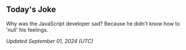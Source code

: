 ## Today's Joke
Why was the JavaScript developer sad? Because he didn't know how to 'null' his feelings.

*Updated September 01, 2024 (UTC)*
